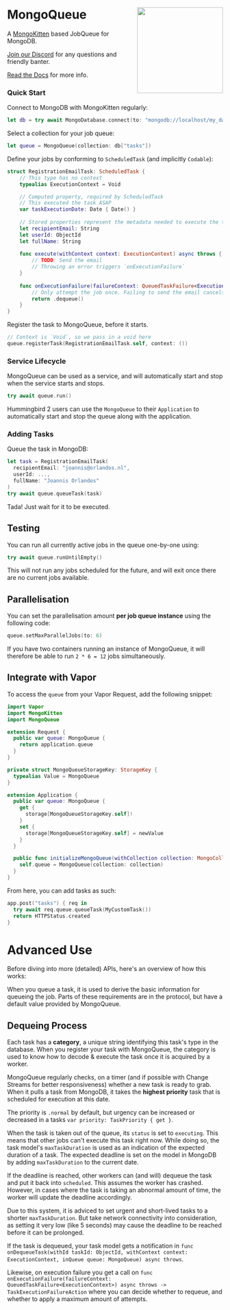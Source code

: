 # <img height="200px" style="float: right;" src="https://user-images.githubusercontent.com/1951674/224335889-c6345081-fef9-4b01-95ba-c3a718aa91e9.png" /> MongoQueue

A [MongoKitten](https://github.com/orlandos-nl/MongoKitten) based JobQueue for MongoDB.

[Join our Discord](https://discord.gg/H6799jh) for any questions and friendly banter.

[Read the Docs](https://swiftpackageindex.com/orlandos-nl/MongoQueue/main/documentation/mongoqueue) for more info.

### Quick Start

Connect to MongoDB with MongoKitten regularly:

```swift
let db = try await MongoDatabase.connect(to: "mongodb://localhost/my_database")
```

Select a collection for your job queue:

```swift
let queue = MongoQueue(collection: db["tasks"])
```

Define your jobs by conforming to `ScheduledTask` (and implicitly `Codable`):

```swift
struct RegistrationEmailTask: ScheduledTask {
    // This type has no context
    typealias ExecutionContext = Void

    // Computed property, required by ScheduledTask
    // This executed the task ASAP
    var taskExecutionDate: Date { Date() }
    
    // Stored properties represent the metadata needed to execute the task
    let recipientEmail: String
    let userId: ObjectId
    let fullName: String
    
    func execute(withContext context: ExecutionContext) async throws {
        // TODO: Send the email
        // Throwing an error triggers `onExecutionFailure`
    }
    
    func onExecutionFailure(failureContext: QueuedTaskFailure<ExecutionContext>) async throws -> TaskExecutionFailureAction {
        // Only attempt the job once. Failing to send the email cancels the job
        return .dequeue()
    }
}
```

Register the task to MongoQueue, before it starts.

```swift
// Context is `Void`, so we pass in a void here
queue.registerTask(RegistrationEmailTask.self, context: ())
```

### Service Lifecycle

MongoQueue can be used as a service, and will automatically start and stop when the service starts and stops.

```swift
try await queue.run()
```

Hummingbird 2 users can use the `MongoQueue` to their `Application` to automatically start and stop the queue along with the application.

### Adding Tasks

Queue the task in MongoDB:

```swift
let task = RegistrationEmailTask(
  recipientEmail: "joannis@orlandos.nl",
  userId: ...,
  fullName: "Joannis Orlandos"
)
try await queue.queueTask(task)
```

Tada! Just wait for it to be executed.

## Testing

You can run all currently active jobs in the queue one-by-one using:

```swift
try await queue.runUntilEmpty()
``` 

This will not run any jobs scheduled for the future, and will exit once there are no current jobs available.

## Parallelisation

You can set the parallelisation amount **per job queue instance** using the following code:

```swift
queue.setMaxParallelJobs(to: 6)
```

If you have two containers running an instance of MongoQueue, it will therefore be able to run `2 * 6 = 12` jobs simultaneously.

## Integrate with Vapor

To access the `queue` from your Vapor Request, add the following snippet:

```swift
import Vapor
import MongoKitten
import MongoQueue

extension Request {
  public var queue: MongoQueue {
    return application.queue
  }
}

private struct MongoQueueStorageKey: StorageKey {
  typealias Value = MongoQueue
}

extension Application {
  public var queue: MongoQueue {
    get {
      storage[MongoQueueStorageKey.self]!
    }
    set {
      storage[MongoQueueStorageKey.self] = newValue
    }
  }

  public func initializeMongoQueue(withCollection collection: MongoCollection) {
    self.queue = MongoQueue(collection: collection)
  }
}
```

From here, you can add tasks as such:

```swift
app.post("tasks") { req in
  try await req.queue.queueTask(MyCustomTask())
  return HTTPStatus.created
}
```

# Advanced Use

Before diving into more (detailed) APIs, here's an overview of how this works:

When you queue a task, it is used to derive the basic information for queueing the job. Parts of these requirements are in the protocol, but have a default value provided by MongoQueue.

## Dequeing Process

Each task has a **category**, a unique string identifying this task's type in the database. When you register your task with MongoQueue, the category is used to know how to decode & execute the task once it is acquired by a worker.

MongoQueue regularly checks, on a timer (and if possible with Change Streams for better responsiveness) whether a new task is ready to grab. When it pulls a task from MongoDB, it takes the **highest priority** task that is scheduled for execution at this date.

The priority is `.normal` by default, but urgency can be increased or decreased in a tasks `var priority: TaskPriority { get }`.

When the task is taken out of the queue, its `status` is set to `executing`. This means that other jobs can't execute this task right now. While doing so, the task model's `maxTaskDuration` is used as an indication of the expected duration of a task. The expected deadline is set on the model in MongoDB by adding `maxTaskDuration` to the current date.

If the deadline is reached, other workers can (and will) dequeue the task and put it back into `scheduled`. This assumes the worker has crashed. However, in cases where the task is taking an abnormal amount of time, the worker will update the deadline accordingly.

Due to this system, it is adviced to set urgent and short-lived tasks to a shorter `maxTaskDuration`. But take network connectivity into consideration, as setting it very low (like 5 seconds) may cause the deadline to be reached before it can be prolonged.

If the task is dequeued, your task model gets a notification in `func onDequeueTask(withId taskId: ObjectId, withContext context: ExecutionContext, inQueue queue: MongoQueue) async throws`.

Likewise, on execution failure you get a call on `func onExecutionFailure(failureContext: QueuedTaskFailure<ExecutionContext>) async throws -> TaskExecutionFailureAction` where you can decide whether to requeue, and whether to apply a maximum amount of attempts.

